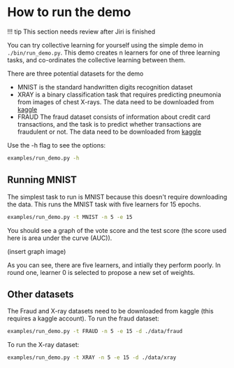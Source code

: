 # How to run the demo

!!! tip
    This section needs review after Jiri is finished


You can try collective learning for yourself using the simple demo in `./bin/run_demo.py`. 
This demo creates n learners for one of three learning tasks, and co-ordinates the collective learning between them.

There are three potential datasets for the demo

* MNIST is the standard handwritten digits recognition dataset
* XRAY is a binary classification task that requires predicting pneumonia from images of chest X-rays. 
  The data need to be downloaded from [kaggle](https://www.kaggle.com/paultimothymooney/chest-xray-pneumonia)
* FRAUD The fraud dataset consists of information about credit card transactions, and the task is to predict whether 
  transactions are fraudulent or not. 
  The data need to be downloaded from [kaggle](https://www.kaggle.com/c/ieee-fraud-detection)

Use the -h flag to see the options:
```bash
examples/run_demo.py -h
```

## Running MNIST
The simplest task to run is MNIST because this doesn't require downloading the data. 
This runs the MNIST task with five learners for 15 epochs.
```bash
examples/run_demo.py -t MNIST -n 5 -e 15
```
You should see a graph of the vote score and the test score (the score used here is area under the curve (AUC)).

(insert graph image)

As you can see, there are five learners, and intially they perform poorly.
In round one, learner 0 is selected to propose a new set of weights.

## Other datasets
The Fraud and X-ray datasets need to be downloaded from kaggle (this requires a kaggle account).
To run the fraud dataset:
```bash
examples/run_demo.py -t FRAUD -n 5 -e 15 -d ./data/fraud
```
To run the X-ray dataset:
```bash
examples/run_demo.py -t XRAY -n 5 -e 15 -d ./data/xray
```
